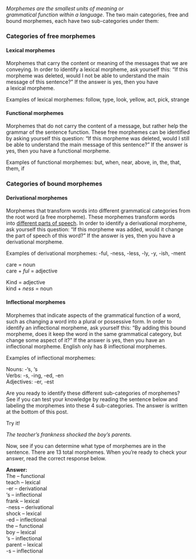 
_Morphemes are the smallest units of meaning or grammatical function within a language_. The two main categories, free and bound morphemes, each have two sub-categories under them: 

### Categories of free morphemes

#### Lexical morphemes

Morphemes that carry the content or meaning of the messages that we are conveying. In order to identify a lexical morpheme, ask yourself this: “If this morpheme was deleted, would I not be able to understand the main message of this sentence?” If the answer is yes, then you have a lexical morpheme.

Examples of lexical morphemes: follow, type, look, yellow, act, pick, strange

#### Functional morphemes

Morphemes that do not carry the content of a message, but rather help the grammar of the sentence function. These free morphemes can be identified by asking yourself this question: “If this morpheme was deleted, would I still be able to understand the main message of this sentence?” If the answer is yes, then you have a functional morpheme.

Examples of functional morphemes: but, when, near, above, in, the, that, them, if

### Categories of bound morphemes

#### Derivational morphemes

Morphemes that transform words into different grammatical categories from the root word (a free morpheme). These morphemes transform words into [different parts of speech](https://www.eslbasics.com/blog/student-posts/what-are-the-8-parts-of-speech/). In order to identify a derivational morpheme, ask yourself this question: “If this morpheme was added, would it change the part of speech of this word?” If the answer is yes, then you have a derivational morpheme.

Examples of derivational morphemes: -ful, -ness, -less, -ly, -y, -ish, -ment

care = noun  
care + _ful_ = adjective

Kind = adjective  
kind + _ness_ = noun

#### Inflectional morphemes

Morphemes that indicate aspects of the grammatical function of a word, such as changing a word into a plural or possessive form. In order to identify an inflectional morpheme, ask yourself this: “By adding this bound morpheme, does it keep the word in the same grammatical category, but change some aspect of it?” If the answer is yes, then you have an inflectional morpheme. English only has 8 inflectional morphemes.

Examples of inflectional morphemes: 

Nouns: -‘s, ‘s  
Verbs: -s, -ing, -ed, -en  
Adjectives: -er, -est

Are you ready to identify these different sub-categories of morphemes? See if you can test your knowledge by reading the sentence below and labeling the morphemes into these 4 sub-categories. The answer is written at the bottom of this post.

Try it! 

_The teacher’s frankness shocked the boy’s parents._ 

Now, see if you can determine what type of morphemes are in the sentence. There are 13 total morphemes. When you’re ready to check your answer, read the correct response below. 

**Answer:**  
The – functional  
teach – lexical  
-er – derivational  
‘s – inflectional  
frank – lexical  
-ness – derivational  
shock – lexical  
-ed – inflectional  
the – functional  
boy – lexical  
‘s – inflectional  
parent – lexical  
-s – inflectional